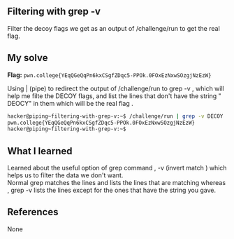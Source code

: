 ## Filtering with grep -v
Filter the decoy flags we get as an output of /challenge/run to get the real flag. 

## My solve
**Flag:** `pwn.college{YEqQGeQqPn6kxCSgfZDqc5-PPOk.0FOxEzNxwSOzgjNzEzW}`

Using | (pipe) to redirect the output of /challenge/run to grep -v , which will help me filte the DECOY flags, and list the lines that don't have the string " DEOCY"
in them which will be the real flag .

```bash
hacker@piping~filtering-with-grep-v:~$ /challenge/run | grep -v DECOY
pwn.college{YEqQGeQqPn6kxCSgfZDqc5-PPOk.0FOxEzNxwSOzgjNzEzW}
hacker@piping~filtering-with-grep-v:~$
```
## What I learned
Learned about the useful option of grep command , -v (invert match ) which helps us to filter the data we don't want. <br>
Normal grep matches the lines and lists the lines that are matching whereas , grep -v lists the lines except for the ones that have the string you gave. 

## References 
None
